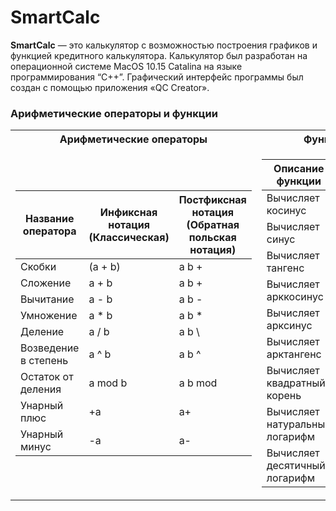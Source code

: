 # SmartCalc
**SmartCalc** — это калькулятор с возможностью построения графиков и функцией кредитного калькулятора. Калькулятор был разработан на операционной системе MacOS 10.15 Catalina на языке  программирования “C++”. Графический интерфейс программы был создан с помощью приложения «QC Creator».
### Арифметические операторы и функции
<table>
<tr><th>Арифметические операторы</th><th>Функции</th></tr>
<tr><td>
 
| Название оператора | Инфиксная нотация <br /> (Классическая) |Постфиксная нотация <br /> (Обратная польская нотация) |
| ------ | ------ | ------ |
| Скобки | (a + b) | a b + | 
| Сложение | a + b | a b + |
| Вычитание | a - b | a b - |
| Умножение | a * b | a b * |
| Деление | a / b | a b \ | 
| Возведение в степень | a ^ b | a b ^ |
| Остаток от деления | a mod b | a b mod |
| Унарный плюс | +a | a+ |
| Унарный минус | -a | a- |

 </td><td>
   
| Описание функции | Функция |   
| ---------------- | ------- |  
| Вычисляет косинус | cos(x) |   
| Вычисляет синус | sin(x) |  
| Вычисляет тангенс | tan(x) |  
| Вычисляет арккосинус | acos(x) | 
| Вычисляет арксинус | asin(x) | 
| Вычисляет арктангенс | atan(x) |
| Вычисляет квадратный корень | sqrt(x) |
| Вычисляет натуральный логарифм | ln(x) | 
| Вычисляет десятичный логарифм | log(x) |

</td></tr> </table>
   

  

 





